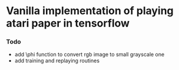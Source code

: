 # Vanilla implementation of playing atari paper in tensorflow

### Todo
- add \phi function to convert rgb image to small grayscale one
- add training and replaying routines
